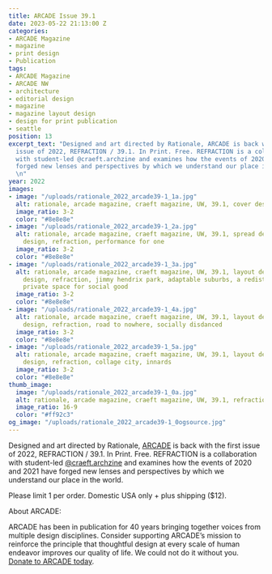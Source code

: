 ```yaml
---
title: ARCADE Issue 39.1
date: 2023-05-22 21:13:00 Z
categories:
- ARCADE Magazine
- magazine
- print design
- Publication
tags:
- ARCADE Magazine
- ARCADE NW
- architecture
- editorial design
- magazine
- magazine layout design
- design for print publication
- seattle
position: 13
excerpt_text: "Designed and art directed by Rationale, ARCADE is back with the first
  issue of 2022, REFRACTION / 39.1. In Print. Free. REFRACTION is a collaboration
  with student-led @craeft.archzine and examines how the events of 2020 and 2021 have
  forged new lenses and perspectives by which we understand our place in the world.
  \n"
year: 2022
images:
- image: "/uploads/rationale_2022_arcade39-1_1a.jpg"
  alt: rationale, arcade magazine, craeft magazine, UW, 39.1, cover design, refraction
  image_ratio: 3-2
  color: "#8e8e8e"
- image: "/uploads/rationale_2022_arcade39-1_2a.jpg"
  alt: rationale, arcade magazine, craeft magazine, UW, 39.1, spread design, layout
    design, refraction, performance for one
  image_ratio: 3-2
  color: "#8e8e8e"
- image: "/uploads/rationale_2022_arcade39-1_3a.jpg"
  alt: rationale, arcade magazine, craeft magazine, UW, 39.1, layout design, spread
    design, refraction, jimmy hendrix park, adaptable suburbs, a redistribution of
    private space for social good
  image_ratio: 3-2
  color: "#8e8e8e"
- image: "/uploads/rationale_2022_arcade39-1_4a.jpg"
  alt: rationale, arcade magazine, craeft magazine, UW, 39.1, layout design, spread
    design, refraction, road to nowhere, socially disdanced
  image_ratio: 3-2
  color: "#8e8e8e"
- image: "/uploads/rationale_2022_arcade39-1_5a.jpg"
  alt: rationale, arcade magazine, craeft magazine, UW, 39.1, layout design, spread
    design, refraction, collage city, innards
  image_ratio: 3-2
  color: "#8e8e8e"
thumb_image:
  image: "/uploads/rationale_2022_arcade39-1_0a.jpg"
  alt: rationale, arcade magazine, craeft magazine, UW, 39.1, refraction
  image_ratio: 16-9
  color: "#ff92c3"
og_image: "/uploads/rationale_2022_arcade39-1_0ogsource.jpg"
---
```


Designed and art directed by Rationale, [ARCADE](https://arcadenw.org/) is back with the first issue of 2022, REFRACTION / 39.1. In Print. Free. REFRACTION is a collaboration with student-led [@craeft.archzine](https://www.instagram.com/craeft.archzine/?hl=en) and examines how the events of 2020 and 2021 have forged new lenses and perspectives by which we understand our place in the world. 

Please limit 1 per order. Domestic USA only + plus shipping ($12).


About ARCADE:

ARCADE has been in publication for 40 years bringing together voices from multiple design disciplines. Consider supporting ARCADE’s mission to reinforce the principle that thoughtful design at every scale of human endeavor improves our quality of life. We could not do it without you. [Donate to ARCADE today](https://arcadenw.org/donate).		 		 	 	  	 
